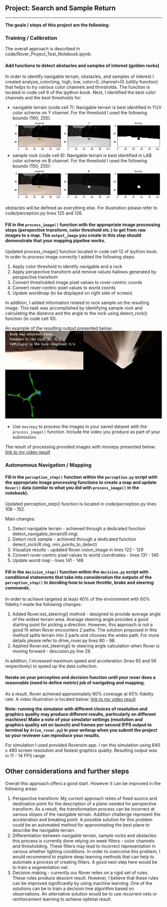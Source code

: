[//]: # (Image References)

[image1]: ./misc/rover_image.jpg
[image2]: ./calibration_images/example_grid1.jpg
[image3]: ./calibration_images/example_rock1.jpg
[grid_rock]: ./output/grid_rock.jpg
[samplerock]: ./output/samplerock.jpg
[terrain]: ./output/terrain.jpg
[warped]: ./output/warped.jpg
[warped_terrain]: ./output/warped_terrain.jpg
[process_img]: ./output/process_img.png

[video1]: ./output/test_mapping.mp4 "Video1"
[video2]: ./output/test_mapping.mp4 "Video2"

## Project: Search and Sample Return
---
**The goals / steps of this project are the following:**  

### Training / Calibration

The overall approach is described in code/Rover_Project_Test_Notebook.ipynb. 

#### Add functions to detect obstacles and samples of interest (golden rocks)

In order to identify navigable terrain, obstacles, and samples of interest I created analyze_color(img, high, low, color=0, channel=0) (utility function) that helps to try various color channels and thresholds. The function is located in code cell 6 of the ipython book.
Next, I identified the best color channels and the best thresholds for:
* navigable terrain (code cell 7): Navigable terrain is best identified in YUV color scheme on Y channel. For the threshold I used the following bounds (160, 255).
![alt text][terrain]
* sample rock (code cell 8): Navigable terrain is best identified in LAB color scheme on B channel. For the threshold I used the following bounds (150, 255):
![alt text][samplerock]

obstacles will be defined as everything else. For illustration please refer to code/perception.py lines 125 and 126.

#### Fill in the `process_image()` function with the appropriate image processing steps (perspective transform, color threshold etc.) to get from raw images to a map.  The `output_image` you create in this step should demonstrate that your mapping pipeline works.

Updated process_image() function located in code cell 12 of ipython book. In order to process image correctly I added the following steps:
1) Apply color threshold to identify navigable and a rock
2) Apply perspective transform and remove values hallows generated by perspective transform
3) Convert thresholded image pixel values to rover-centric coords
4) Convert rover-centric pixel values to world coords
5) Update worldmap (to be displayed on right side of screen)

In addition, I added information related to rock sample on the resulting image. This task was accomplished by identifying sample rock and calculating the distance and the angle to the rock using detect_rock() function (in code cell 10).

An example of the resulting output presented below:
![alt text][process_img]

* Use `moviepy` to process the images in your saved dataset with the `process_image()` function.  Include the video you produce as part of your submission.

The result of processing provided images with moviepy presented below:
[link to my video result](./output/test_mapping.mp4)



### Autonomous Navigation / Mapping

#### Fill in the `perception_step()` function within the `perception.py` script with the appropriate image processing functions to create a map and update `Rover()` data (similar to what you did with `process_image()` in the notebook).

Updated perception_step() function is located in code/perception.py lines 108 - 152.

Main changes:
1) Detect navigable terrain - achieved through a dedicated function detect_navigable_terrain(R.img)
2) Detect rock sample - achieved through a dedicated function detect_rock(R.img, min_points_to_detect)
3) Visualize results - updated Rover.vision_image in lines 122 - 129
4) Convert rover-centric pixel values to world coordinates - lines 131 - 140
5) Update world map - lines 141 - 146

#### Fill in the `decision_step()` function within the `decision.py` script with conditional statements that take into consideration the outputs of the `perception_step()` in deciding how to issue throttle, brake and steering commands.

In order to achieve targeted at least 40% of the environment with 60% fidelity I made the following changes:
1) Added Rover.est_steering() method - designed to provide average angle of the widest terrain area. Average steering angle provides a good starting point for picking a direction. However, this approach is not a good fit when Rover encounters 2 paths. The solution proposed in this method splits terrain into 2 parts and chooses the wides path. For more details please refer to drive_rover.py lines 80 - 98.
2) Applied Rover.est_steering() to steering angle calculation when Rover is moving forward - descision.py line 29.

In addition, I increased maximum speed and acceleration (lines 65 and 56 respectively) to speed up the data collection.

#### Iterate on your perception and decision function until your rover does a reasonable (need to define metric) job of navigating and mapping.  

As a result, Rover achieved approximately 60% coverage at 65% fidelity rate. A video illustration is located below:
[link to my video result](./output/autonomous.mp4)


**Note: running the simulator with different choices of resolution and graphics quality may produce different results, particularly on different machines!  Make a note of your simulator settings (resolution and graphics quality set on launch) and frames per second (FPS output to terminal by `drive_rover.py`) in your writeup when you submit the project so your reviewer can reproduce your results.**

For simulation I used provided Roversim.app. I ran this simulation using 640 x 480 screen resolution and fastest graphics quality. Resulting output was in 11 - 14 FPS range.


## Other considerations and further steps

Overall this approach offers a good start. However it can be improved in the following areas:
1) Perspective transform: My current approach relies of fixed source and destination point for the description of a plane needed for perspective transform. As a result, the transformation process can be incorrect at various slopes of the navigable terrain. Addition challenge represent the acceleration and breaking point. A possible solution for this problem could be an automated method for approximating the best plane to describe the navigable terrain.
2) Differentiation between navigable terrain, sample rocks and obstacles: this process is currently done relying on week filters - color channels and thresholding. These filters may lead to incorrect representation in various whether lighting conditions. In order to overcome this problem, I would recommend to explore deep learning methods that can help to automate a process of creating filters. A good next step here would be to train a segmentation net.
3) Decision making - currently our Rover relies on a rigid set of rules. These rules produce descent result. However, I believe that these rules can be improved significantly by using machine learning. One of the solutions can be to train a decision tree algorithm based on observations. An alternative solution would be to use recurrent nets or reinforcement learning to achieve optimal result.
